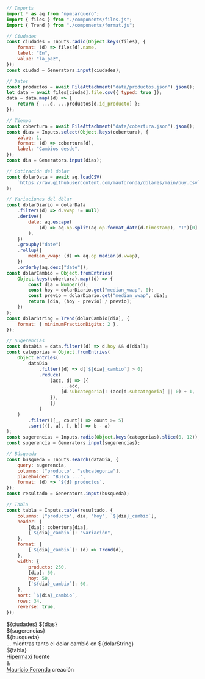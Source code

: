 <link rel="stylesheet" href="style.css">

```js
// Imports
import * as aq from "npm:arquero";
import { files } from "./components/files.js";
import { Trend } from "./components/format.js";
```

```js
// Ciudades
const ciudades = Inputs.radio(Object.keys(files), {
    format: (d) => files[d].name,
    label: "En",
    value: "la_paz",
});
const ciudad = Generators.input(ciudades);
```

```js
// Datos
const productos = await FileAttachment("data/productos.json").json();
let data = await files[ciudad].file.csv({ typed: true });
data = data.map((d) => {
    return { ...d, ...productos[d.id_producto] };
});
```

```js
// Tiempo
const cobertura = await FileAttachment("data/cobertura.json").json();
const dias = Inputs.select(Object.keys(cobertura), {
    value: 1,
    format: (d) => cobertura[d],
    label: "Cambios desde",
});
const dia = Generators.input(dias);
```

```js
// Cotización del dolar
const dolarData = await aq.loadCSV(
    `https://raw.githubusercontent.com/mauforonda/dolares/main/buy.csv`
);
```

```js
// Variaciones del dólar
const dolarDiario = dolarData
    .filter((d) => d.vwap != null)
    .derive({
        date: aq.escape(
            (d) => aq.op.split(aq.op.format_date(d.timestamp), "T")[0]
        ),
    })
    .groupby("date")
    .rollup({
        median_vwap: (d) => aq.op.median(d.vwap),
    })
    .orderby(aq.desc("date"));
const dolarCambio = Object.fromEntries(
    Object.keys(cobertura).map((d) => {
        const dia = Number(d);
        const hoy = dolarDiario.get("median_vwap", 0);
        const previo = dolarDiario.get("median_vwap", dia);
        return [dia, (hoy - previo) / previo];
    })
);
const dolarString = Trend(dolarCambio[dia], {
    format: { minimumFractionDigits: 2 },
});
```

```js
// Sugerencias
const dataDia = data.filter((d) => d.hoy && d[dia]);
const categorias = Object.fromEntries(
    Object.entries(
        dataDia
            .filter((d) => d[`${dia}_cambio`] > 0)
            .reduce(
                (acc, d) => ({
                    ...acc,
                    [d.subcategoria]: (acc[d.subcategoria] || 0) + 1,
                }),
                {}
            )
    )
        .filter(([_, count]) => count >= 5)
        .sort(([, a], [, b]) => b - a)
);
const sugerencias = Inputs.radio(Object.keys(categorias).slice(0, 12));
const sugerencia = Generators.input(sugerencias);
```

```js
// Búsqueda
const busqueda = Inputs.search(dataDia, {
    query: sugerencia,
    columns: ["producto", "subcategoria"],
    placeholder: "Busca ...",
    format: (d) => `${d} productos`,
});
const resultado = Generators.input(busqueda);
```

```js
// Tabla
const tabla = Inputs.table(resultado, {
    columns: ["producto", dia, "hoy", `${dia}_cambio`],
    header: {
        [dia]: cobertura[dia],
        [`${dia}_cambio`]: "variación",
    },
    format: {
        [`${dia}_cambio`]: (d) => Trend(d),
    },
    width: {
        producto: 250,
        [dia]: 50,
        hoy: 50,
        [`${dia}_cambio`]: 60,
    },
    sort: `${dia}_cambio`,
    rows: 34,
    reverse: true,
});
```

<div class="grid grid-cols-3 controls">
    <div class="card grid-colspan-1">
        ${ciudades}
        ${dias}
    </div>
    <div class="card grid-colspan-2">
        <div class="sugerencias">
          ${sugerencias}
        </div>
        ${busqueda}
    </div>
</div>

<div class="dolar"> ... mientras tanto el dolar cambió en ${dolarString}</div>

<div class="card">
    ${tabla}
</div>

<div id="creditos">
    <div class="credito">
        <span><a href="https://hipermaxi.com/" target="_blank">Hipermaxi</a></span>
        <span class="creditoNota">fuente</span>
    </div>
    <div>&</div>
    <div class="credito">
        <span><a href="mailto:mauriforonda@gmail.com">Mauricio Foronda</a></span>
        <span class="creditoNota">creación</span>
    </div>
</div>

